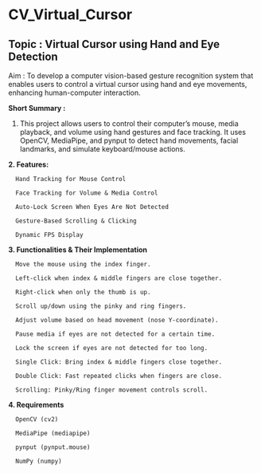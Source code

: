 # CV_Virtual_Cursor

## Topic : Virtual Cursor using Hand and Eye Detection

Aim : To develop a computer vision-based gesture recognition system that enables users to control a
virtual cursor using hand and eye movements, enhancing human-computer interaction.

**Short Summary :**
1. This project allows users to control their computer’s mouse, media playback, and volume using hand gestures and face tracking. It uses OpenCV, MediaPipe, and pynput to detect hand movements, facial landmarks, and simulate keyboard/mouse actions.
   
**2. Features:**
   
      Hand Tracking for Mouse Control
   
      Face Tracking for Volume & Media Control
   
      Auto-Lock Screen When Eyes Are Not Detected
   
      Gesture-Based Scrolling & Clicking
   
      Dynamic FPS Display
   
**3. Functionalities & Their Implementation**
   
      Move the mouse using the index finger.
   
      Left-click when index & middle fingers are close together.
   
      Right-click when only the thumb is up.
   
      Scroll up/down using the pinky and ring fingers.

      Adjust volume based on head movement (nose Y-coordinate).
   
      Pause media if eyes are not detected for a certain time.
   
      Lock the screen if eyes are not detected for too long.

      Single Click: Bring index & middle fingers close together.
   
      Double Click: Fast repeated clicks when fingers are close.
   
      Scrolling: Pinky/Ring finger movement controls scroll.
   
**4. Requirements**
   
      OpenCV (cv2)
   
      MediaPipe (mediapipe)
   
      pynput (pynput.mouse)
   
      NumPy (numpy)

